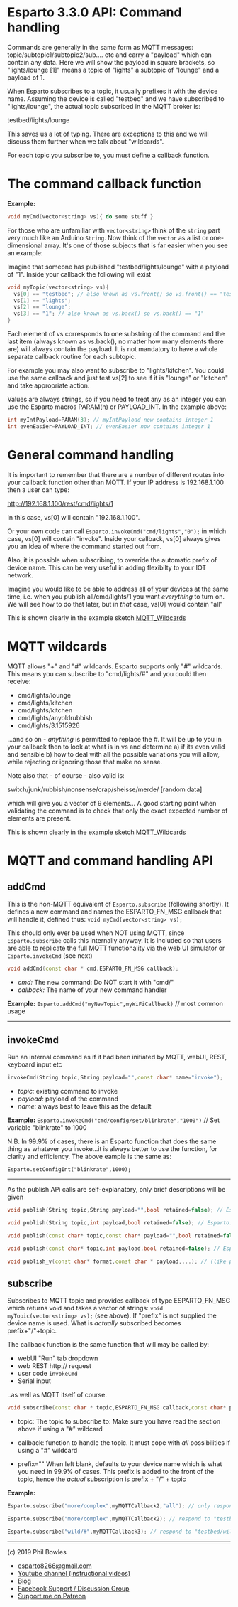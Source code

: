 # Esparto 3.3.0 API: Command handling

Commands are generally in the same form as MQTT messages: topic/subtopic1/subtopic2/sub.... etc and carry a "payload" which can contain any data. Here we will show the payload in square brackets, so "lights/lounge [1]" means a topic of "lights" a subtopic of "lounge" and a payload of 1.

When Esparto subscribes to a topic, it usually prefixes it with the device name. Assuming the device is called "testbed" and we have subscribed to "lights/lounge", the actual topic subscribed in the MQTT broker is:

testbed/lights/lounge

This saves us a lot of typing. There are exceptions to this and we will discuss them further when we talk about "wildcards".

For each topic you subscribe to, you must define a callback function.

# The command callback function

**Example:**
```cpp
void myCmd(vector<string> vs){ do some stuff }
```

For those who are unfamiliar with `vector<string>` think of the `string` part very much like an Arduino `String`. Now think of the `vector` as a list or one-dimensional array. It's one of those subjects that is far easier when you see an example:

Imagine that someone has published "testbed/lights/lounge" with a payload of "1". Inside your callback the following will exist

```cpp
void myTopic(vector<string> vs){
  vs[0] == "testbed"; // also known as vs.front() so vs.front() == "testbed")
  vs[1] == "lights";
  vs[2] == "lounge";
  vs[3] == "1"; // also known as vs.back() so vs.back() == "1"
}
```

Each element of vs corresponds to one substring of the command and the last item (always known as vs.back(), no matter how many elements there are) will always contain the payload. It is not mandatory to have a whole separate callback routine for each subtopic.

For example you may also want to subscribe to "lights/kitchen". You could use the same callback and just test vs[2] to see if it is "lounge" or "kitchen" and take appropriate action.

Values are always strings, so if you need to treat any as an integer you can use the Esparto macros PARAM(n) or PAYLOAD_INT. In the example above:

```cpp
int myIntPayload=PARAM(3); // myIntPayload now contains integer 1
int evenEasier=PAYLOAD_INT; // evenEasier now contains integer 1
```

# General command handling

It is important to remember that there are a number of different routes into your callback function other than MQTT. If your IP address is 192.168.1.100 then a user can type:

<http://192.168.1.100/rest/cmd/lights/1>

In this case, vs[0] will contain "192.168.1.100". 

Or your own code can call `Esparto.invokeCmd("cmd/lights","0");` in which case, vs[0] will contain "invoke". Inside your callback, vs[0] always gives you an idea of where the command started out from.

Also, it is possible when subscribing, to override the automatic prefix of device name. This can be very useful in adding flexibilty to your IOT network. 

Imagine you would like to be able to address all of your devices at the same time, i.e. when you publish all/cmd/lights/1 you want _everything_ to turn on. We will see how to do that later, but in _that_ case, vs[0] would contain "all"

This is shown clearly in the example sketch [MQTT_Wildcards](../master/examples/wifi_mqtt/MQTT_Wildcards/MQTT_Wildcards.ino)

# MQTT wildcards

MQTT allows "+" and "#" wildcards. Esparto supports only "#" wildcards. This means you can subscribe to "cmd/lights/#" and you could then receive:

* cmd/lights/lounge
* cmd/lights/kitchen
* cmd/lights/kitchen
* cmd/lights/anyoldrubbish
* cmd/lights/3.1515926

...and so on - _anything_ is permitted to replace the #. It will be up to you in your callback then to look at what is in vs and determine a) if its even valid and sensible b) how to deal with all the possible variations you will allow, while rejecting or ignoring those that make no sense.

Note also that - of course - also valid is:

switch/junk/rubbish/nonsense/crap/sheisse/merde/ [random data]

which will give you a vector of 9 elements... A good starting point when validating the command is to check that only the exact expected number of elements are present.

This is shown clearly in the example sketch [MQTT_Wildcards](../master/examples/wifi_mqtt/MQTT_Wildcards/MQTT_Wildcards.ino)

# MQTT and command handling API

## addCmd

This is the non-MQTT equivalent of `Esparto.subscribe` (following shortly). It defines a new command and names the ESPARTO_FN_MSG callback that will handle it, defined thus: `void myCmd(vector<string> vs);`

This should only ever be used when NOT using MQTT, since `Esparto.subscribe` calls this internally anyway. It is included so that users are able to replicate the full MQTT functionality via the web UI simulator or `Esparto.invokeCmd` (see next)

```cpp
void addCmd(const char * cmd,ESPARTO_FN_MSG callback);
```

* *cmd:* The new command: Do NOT start it with "cmd/"
* *callback:* The name of your new command handler

**Example:** `Esparto.addCmd("myNewTopic",myWiFiCallback)` // most common usage

***

## invokeCmd

Run an internal command as if it had been initiated by MQTT, webUI, REST, keyboard input etc

```cpp
invokeCmd(String topic,String payload="",const char* name="invoke");
```

* *topic:* existing command to invoke
* *payload:* payload of the command
* *name:* always best to leave this as the default

**Example:** `Esparto.invokeCmd("cmd/config/set/blinkrate","1000")` // Set variable "blinkrate" to 1000

N.B. In 99.9% of cases, there is an Esparto function that does the same thing as whatever you invoke...it is always better to use the function, for clarity and efficiency. The above eample is the same as:

`Esparto.setConfigInt("blinkrate",1000);`

***

As the publish APi calls are self-explanatory, only brief descriptions will be given

```cpp
void publish(String topic,String payload="",bool retained=false); // Esparto.publish(myTopic); Topic in String "myTopic", payload="", not retained

void publish(String topic,int payload,bool retained=false); // Esparto.publish(myTemperature,25,true); Topic in String "myTemperature", payload=25, retained

void publish(const char* topic,const char* payload="",bool retained=false); // Esparto.publish("anyold/info","and more to follow"); 

void publish(const char* topic,int payload,bool retained=false); // Esparto.publish("temp/lounge",25);

void publish_v(const char* format,const char * payload,...); // (like printf) Esparto.publish("unknown/%s/%d","@ line 427","pin",666); => testbed/unknown/pin/666 [@ line 427]
```

## subscribe

Subscribes to MQTT topic and provides callback of type ESPARTO_FN_MSG which returns void and takes a vector of strings: `void myTopic(vector<string> vs);` (see above). If "prefix" is not supplied the device name is used. What is _actually_ subscribed becomes prefix+"/"+topic.

The callback function is the same function that will may be called by:

* webUI "Run" tab dropdown
* web REST http:// request
* user code `invokeCmd`
* Serial input

..as well as MQTT itself of course.

```cpp
void subscribe(const char * topic,ESPARTO_FN_MSG callback,const char* prefix="");
```

* topic: The topic to subscribe to: Make sure you have read the section above if using a "#" wildcard

* callback: function to handle the topic. It must cope with _all_ possibilities if using a "#" wildcard

* prefix="" When left blank, defaults to your device name which is what you need in 99.9% of cases. This prefix is added to the front of the topic, hence the _actual_ subscription is prefix + "/" + topic

**Example:**

```cpp
Esparto.subscribe("more/complex",myMQTTCallback2,"all"); // only respond to "all/more/complex", "testbed/more/complex" is ignored

Esparto.subscribe("more/complex",myMQTTCallback2); // respond to "testbed/more/complex" also

Esparto.subscribe("wild/#",myMQTTCallback3); // respond to "testbed/wild/wild/west", "testbed/wild/in/the/country", "testbed/wild/weekend/666" etc etc
```

***

(c) 2019 Phil Bowles
* esparto8266@gmail.com
* [Youtube channel (instructional videos)](https://www.youtube.com/channel/UCYi-Ko76_3p9hBUtleZRY6g)
* [Blog](https://8266iot.blogspot.com)
* [Facebook Support / Discussion Group](https://www.facebook.com/groups/esparto8266/)
* [Support me on Patreon](https://patreon.com/esparto)
